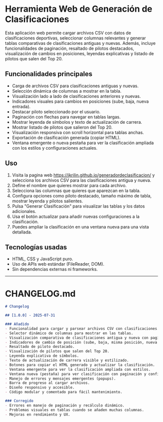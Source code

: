 # Herramienta Web de Generación de Clasificaciones

Esta aplicación web permite cargar archivos CSV con datos de clasificaciones deportivas, seleccionar columnas relevantes y generar tablas comparativas de clasificaciones antiguas y nuevas. Además, incluye funcionalidades de paginación, resaltado de pilotos destacados, visualización de cambios en posiciones, leyendas explicativas y listado de pilotos que salen del Top 20.

## Funcionalidades principales

- Carga de archivos CSV para clasificaciones antiguas y nuevas.
- Selección dinámica de columnas a mostrar en la tabla.
- Visualización lado a lado de clasificaciones anteriores y nuevas.
- Indicadores visuales para cambios en posiciones (sube, baja, nueva entrada).
- Destacar piloto seleccionado por el usuario.
- Paginación con flechas para navegar en tablas largas.
- Mostrar leyenda de símbolos y texto de actualización de carrera.
- Mostrar listado de pilotos que salieron del Top 20.
- Visualización responsiva con scroll horizontal para tablas anchas.
- Exportación de clasificación generada (copiar HTML).
- Ventana emergente o nueva pestaña para ver la clasificación ampliada con los estilos y configuraciones actuales.

## Uso

1. Visita la pagina web https://jkrilin.github.io/generadordeclasificacion/ y selecciona los archivos CSV para las clasificaciones antigua y nueva.
2. Define el nombre que quieres mostrar para cada archivo.
3. Selecciona las columnas que quieres que aparezcan en la tabla.
4. Configura opciones como piloto destacado, tamaño máximo de tabla, mostrar leyenda y pilotos salientes.
5. Pulsa "Generar Clasificación" para visualizar las tablas y los datos adicionales.
6. Usa el botón actualizar para añadir nuevas configuraciones a la clasificación.
7. Puedes ampliar la clasificación en una ventana nueva para una vista detallada.

## Tecnologías usadas

- HTML, CSS y JavaScript puro.
- Uso de APIs web estándar (FileReader, DOM).
- Sin dependencias externas ni frameworks.

---

# CHANGELOG.md

```markdown
# Changelog

## [1.0.0] - 2025-07-31

### Añadido
- Funcionalidad para cargar y parsear archivos CSV con clasificaciones.
- Selector dinámico de columnas para mostrar en las tablas.
- Visualización comparativa de clasificaciones antigua y nueva con paginación.
- Indicadores de cambio de posición (sube, baja, misma posición, nueva entrada).
- Resaltado de piloto destacado.
- Visualización de pilotos que salen del Top 20.
- Leyenda explicativa de símbolos.
- Texto de actualización de carrera visible y estilizado.
- Botones para copiar el HTML generado y actualizar la clasificación.
- Ventana emergente para ver la clasificación ampliada con estilos.
- Ventana nueva (pestaña) para ver clasificación con paginación y configuración actual.
- Manejo de errores y mensajes emergentes (popups).
- Barra de progreso al cargar archivos.
- Diseño responsivo y accesible.
- Código modular y comentado para fácil mantenimiento.

### Corregido
- Errores en manejo de paginación y recálculo dinámico.
- Problemas visuales en tablas cuando se añaden muchas columnas.
- Mejoras en rendimiento y UX.

